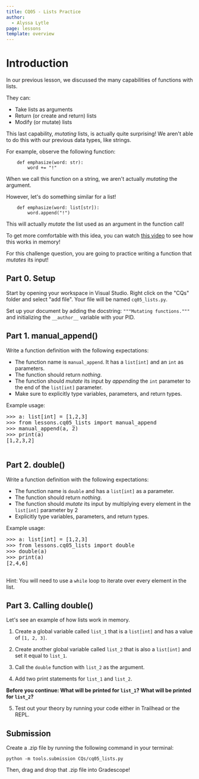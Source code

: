 ```yaml
---
title: CQ05 - Lists Practice
author:
  - Alyssa Lytle
page: lessons
template: overview
---
```


# Introduction

In our previous lesson, we discussed the many capabilities of functions with lists. 

They can:

- Take lists as arguments
- Return (or create and return) lists 
- Modify (or mutate) lists

This last capability, *mutating* lists, is actually quite surprising! We aren't able to do this with our previous data types, like strings. 

For example, observe the following function:

```
    def emphasize(word: str):
        word += "!"
```

When we call this function on a string, we aren't actually *mutating* the argument. 

However, let's do something similar for a list!

```
    def emphasize(word: list[str]):
        word.append("!")
```

This will actually *mutate* the list used as an argument in the function call!

To get more comfortable with this idea, you can watch [this video](https://www.youtube.com/watch?v=DuSEcQMsZRE) to see how this works in memory!

For this challenge question, you are going to practice writing a function that *mutates* its input!

## Part 0. Setup

Start by opening your workspace in Visual Studio. Right click on the "CQs" folder and select "add file". Your file will be named `cq05_lists.py`.

Set up your document by adding the docstring:
`"""Mutating functions."""` and initializing the `__author__` variable with your PID.

## Part 1. manual_append()

Write a function definition with the following expectations:

- The function name is `manual_append`. It has a `list[int]` and an `int` as parameters.
- The function should return *nothing*.
- The function should *mutate* its input by *appending* the `int` parameter to the end of the `list[int]` parameter.
- Make sure to explicitly type variables, parameters, and return types. 

Example usage:
<pre>
<div class="terminal">>>> a: list[int] = [1,2,3]
>>> from lessons.cq05_lists import manual_append
>>> manual_append(a, 2)
>>> print(a)
[1,2,3,2]
</div>
</pre>




## Part 2. double()

Write a function definition with the following expectations:

- The function name is `double` and has a `list[int]` as a parameter.
- The function should return *nothing*.
- The function should *mutate* its input by multiplying every element in the `list[int]` parameter by 2
- Explicitly type variables, parameters, and return types. 

Example usage:
<pre>
<div class="terminal">>>> a: list[int] = [1,2,3]
>>> from lessons.cq05_lists import double
>>> double(a)
>>> print(a)
[2,4,6]
</div>
</pre>


Hint: You will need to use a `while` loop to iterate over every element in the list. 

## Part 3. Calling double()
Let's see an example of how lists work in memory.

1. Create a global variable called  `list_1` that is a `list[int]` and has a value of `[1, 2, 3]`.

2. Create another global variable called `list_2` that is also a `list[int]` and set it equal to `list_1`. 

3. Call the `double` function with `list_2` as the argument.

4. Add two print statements for `list_1` and `list_2`. 

__Before you continue: What will be printed for `list_1`? What will be printed for `list_2`?__

5. Test out your theory by running your code either in Trailhead or the REPL.

## Submission

Create a .zip file by running the following command in your terminal:

```python -m tools.submission CQs/cq05_lists.py```

Then, drag and drop that .zip file into Gradescope!

